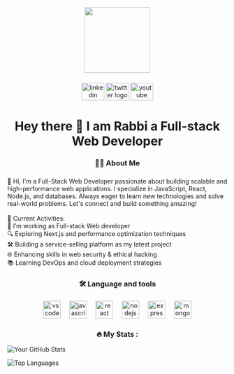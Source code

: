 <div align="center">
  <img height="150" src="https://i.ibb.co.com/HT6H7jtQ/52860452-6dd0-409c-8180-2616393ea158.jpg"  />
</div>

###


<div align="center">
  <img src="https://raw.githubusercontent.com/maurodesouza/profile-readme-generator/master/src/assets/icons/social/linkedin/default.svg" width="52" height="40" alt="linkedin logo"  />
  <img src="https://raw.githubusercontent.com/maurodesouza/profile-readme-generator/master/src/assets/icons/social/twitter/default.svg" width="52" height="40" alt="twitter logo"  />
  <img src="https://raw.githubusercontent.com/maurodesouza/profile-readme-generator/master/src/assets/icons/social/youtube/default.svg" width="52" height="40" alt="youtube logo"  />
</div>



###

<h1 align="center">Hey there 👋 I am Rabbi a Full-stack Web Developer</h1>

###

<h3 align="center">👩‍💻  About Me</h3>

###

<p align="left">👋 Hi, I'm a Full-Stack Web Developer passionate about building scalable and high-performance web applications. I specialize in JavaScript, React, Node.js, and databases. Always eager to learn new technologies and solve real-world problems. Let's connect and build something amazing! <br><br>🚀 Current Activities:<br> 🔭 I’m working as Full-stack Web developer<br> 🔍 Exploring Next.js and performance optimization techniques<br> 🛠️ Building a service-selling platform as my latest project<br>🌐 Enhancing skills in web security & ethical hacking<br>📚 Learning DevOps and cloud deployment strategies
</p>

###

<h3 align="center">🛠 Language and tools</h3>

###

<div align="center">
  <img src="https://cdn.jsdelivr.net/gh/devicons/devicon/icons/vscode/vscode-original.svg" height="40" alt="vscode logo"  />
  <img width="12" />
  <img src="https://cdn.jsdelivr.net/gh/devicons/devicon/icons/javascript/javascript-original.svg" height="40" alt="javascript logo"  />
  <img width="12" />
  <img src="https://cdn.jsdelivr.net/gh/devicons/devicon/icons/react/react-original.svg" height="40" alt="react logo"  />
  <img width="12" />
  <img src="https://cdn.jsdelivr.net/gh/devicons/devicon/icons/nodejs/nodejs-original.svg" height="40" alt="nodejs logo"  />
  <img width="12" />
  <img src="https://skillicons.dev/icons?i=express" height="40" alt="express logo"  />
  <img width="12" />
  <img src="https://skillicons.dev/icons?i=mongodb" height="40" alt="mongodb logo"  />
</div>

###

<h3 align="center">🔥   My Stats :</h3>  

![Your GitHub Stats](https://github-readme-stats.vercel.app/api?username=Md-Rabbi-Sarkar&show_icons=true&theme=radical)  

![Top Languages](https://github-readme-stats.vercel.app/api/top-langs/?username=Md-Rabbi-Sarkar&layout=compact&theme=radical)


###
